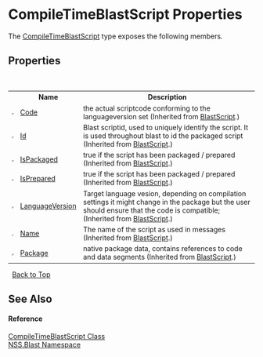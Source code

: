 # CompileTimeBlastScript Properties
 

The <a href="T_NSS_Blast_CompileTimeBlastScript">CompileTimeBlastScript</a> type exposes the following members.


## Properties
&nbsp;<table><tr><th></th><th>Name</th><th>Description</th></tr><tr><td>![Public property](media/pubproperty.gif "Public property")</td><td><a href="P_NSS_Blast_BlastScript_Code">Code</a></td><td>
the actual scriptcode conforming to the languageversion set
 (Inherited from <a href="T_NSS_Blast_BlastScript">BlastScript</a>.)</td></tr><tr><td>![Public property](media/pubproperty.gif "Public property")</td><td><a href="P_NSS_Blast_BlastScript_Id">Id</a></td><td>
Blast scriptid, used to uniquely identify the script. It is used throughout blast to id the packaged script
 (Inherited from <a href="T_NSS_Blast_BlastScript">BlastScript</a>.)</td></tr><tr><td>![Public property](media/pubproperty.gif "Public property")</td><td><a href="P_NSS_Blast_BlastScript_IsPackaged">IsPackaged</a></td><td>
true if the script has been packaged / prepared
 (Inherited from <a href="T_NSS_Blast_BlastScript">BlastScript</a>.)</td></tr><tr><td>![Public property](media/pubproperty.gif "Public property")</td><td><a href="P_NSS_Blast_BlastScript_IsPrepared">IsPrepared</a></td><td>
true if the script has been packaged / prepared
 (Inherited from <a href="T_NSS_Blast_BlastScript">BlastScript</a>.)</td></tr><tr><td>![Public property](media/pubproperty.gif "Public property")</td><td><a href="P_NSS_Blast_BlastScript_LanguageVersion">LanguageVersion</a></td><td>
Target language vesion, depending on compilation settings it might change in the package but the user should ensure that the code is compatible;
 (Inherited from <a href="T_NSS_Blast_BlastScript">BlastScript</a>.)</td></tr><tr><td>![Public property](media/pubproperty.gif "Public property")</td><td><a href="P_NSS_Blast_BlastScript_Name">Name</a></td><td>
The name of the script as used in messages
 (Inherited from <a href="T_NSS_Blast_BlastScript">BlastScript</a>.)</td></tr><tr><td>![Public property](media/pubproperty.gif "Public property")</td><td><a href="P_NSS_Blast_BlastScript_Package">Package</a></td><td>
native package data, contains references to code and data segments
 (Inherited from <a href="T_NSS_Blast_BlastScript">BlastScript</a>.)</td></tr></table>&nbsp;
<a href="#compiletimeblastscript-properties">Back to Top</a>

## See Also


#### Reference
<a href="T_NSS_Blast_CompileTimeBlastScript">CompileTimeBlastScript Class</a><br /><a href="N_NSS_Blast">NSS.Blast Namespace</a><br />